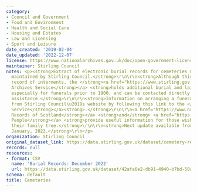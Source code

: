 ```yaml
---
category:
- Council and Government
- Food and Environment
- Health and Social Care
- Housing and Estates
- Law and Licensing
- Sport and Leisure
date_created: '2019-02-04'
date_updated: '2022-12-07'
license: https://www.nationalarchives.gov.uk/doc/open-government-licence/version/3/
maintainer: Stirling Council
notes: <p><strong>Extract of electronic burial records for cemeteries managed and
  maintained by Stirling Council.</strong>\r\n\r\n<strong>Although this is not a full
  record of interments, the </strong><a href="https://www.stirling.gov.uk/libraries-archives/archives/"><strong>Council's
  Archives Service</strong></a> <strong>holds additional burial and lair information,
  especially for funerals prior to 1900, and can be contacted directly for further
  assistance.</strong>\r\n\r\n<strong>Information on arranging a funeral can be obtained
  from Stirling Council\u2019s website by following this link to the </strong><a href="https://www.stirling.gov.uk/licensing-legal/births-marriages-death/cemeteries/"><strong>Cemetery
  Service</strong></a><strong>.</strong>\r\n\r\n<a href="https://www.nrscotland.gov.uk/"><strong>National
  Records of Scotland</strong></a> <strong>and</strong> <a href="https://www.scotlandspeople.gov.uk/"><strong>Scotland\u2019s
  People</strong></a> <strong>provide useful information for those wishing to research
  their family tree.</strong>\r\n\r\n<strong>Next update available from Monday, 9th
  January, 2023.</strong>\r\n</p>
organization: Stirling Council
original_dataset_link: https://data.stirling.gov.uk/dataset/cemetery-records
records: null
resources:
- format: CSV
  name: 'Burial Records: December 2022'
  url: https://data.stirling.gov.uk/dataset/42afa6e2-db91-4940-b7bd-50ab8b4dd2c1/resource/e2c373ba-86b8-404c-8ff7-4d91cd9acb59/download/20221207-stirling-council-burial-records-as-at-01.12.2022.csv
schema: default
title: Cemeteries
---
```

